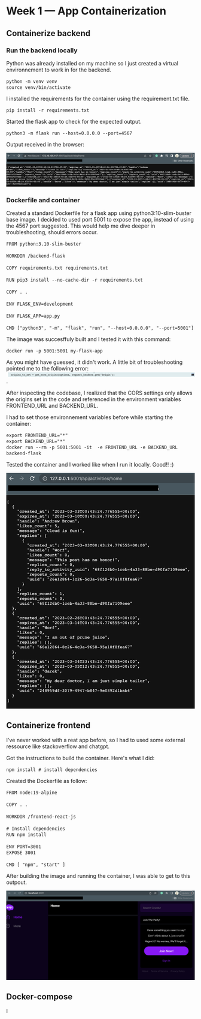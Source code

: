 # Week 1 — App Containerization

## Containerize backend

### Run the backend locally

Python was already installed on my machine so I just created a virtual environnement to work in for the backend.

```
python -m venv venv
source venv/bin/activate
```

I installed the requirements for the container using the requirement.txt file.

```
pip install -r requirements.txt
```

Started the flask app to check for the expected output.

```
python3 -m flask run --host=0.0.0.0 --port=4567
```

Output received in the browser:

![Flask output](assets/flask-output.png)

### Dockerfile and container

Created a standard Dockerfile for a flask app using python3:10-slim-buster base image.
I decided to used port 5001 to expose the app, instead of using the 4567 port suggested. This would help me dive deeper in troubleshooting, should errors occur.

```
FROM python:3.10-slim-buster

WORKDIR /backend-flask

COPY requirements.txt requirements.txt

RUN pip3 install --no-cache-dir -r requirements.txt

COPY . .

ENV FLASK_ENV=development

ENV FLASK_APP=app.py

CMD ["python3", "-m", "flask", "run", "--host=0.0.0.0", "--port=5001"]
```

The image was succesffuly built and I tested it with this command:

```
docker run -p 5001:5001 my-flask-app
```

As you might have guessed, it didn't work. A little bit of troubleshooting pointed me to the following error:
![cors-error](assets/cors-error.png).

After inspecting the codebase, I realized that the CORS settings only allows the origins set in the code and referenced in the environment variables FRONTEND_URL and BACKEND_URL. 

I had to set those environnement variables before while starting the container:

```
export FRONTEND_URL="*"
export BACKEND_URL="*"
docker run --rm -p 5001:5001 -it  -e FRONTEND_URL -e BACKEND_URL backend-flask
```

Tested the container and I worked like when I run it locally. Good!! :)

![working-backend-container](assets/working-backend-container.png)

## Containerize frontend

I've never worked with a reat app before, so I had to used some external ressource like stackoverflow and chatgpt.

Got the instructions to build the container. Here's what I did:

```
npm install # install dependencies
```

Created the Dockerfile as follow:

```
FROM node:19-alpine

COPY . .

WORKDIR /frontend-react-js

# Install dependencies
RUN npm install

ENV PORT=3001
EXPOSE 3001

CMD [ "npm", "start" ]
```
After building the image and running the container, I was able to get to this outpout.

![working-frontend-container](assets/working-frontend-container.png)

## Docker-compose

I